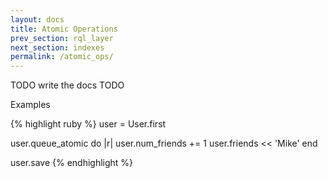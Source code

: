 ```yaml
---
layout: docs
title: Atomic Operations
prev_section: rql_layer
next_section: indexes
permalink: /atomic_ops/
---
```


TODO write the docs TODO

Examples

{% highlight ruby %}
user = User.first

user.queue_atomic do |r|
  user.num_friends += 1
  user.friends << 'Mike'
end

user.save
{% endhighlight %}

